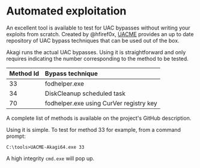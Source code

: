 # Automated exploitation

An excellent tool is available to test for UAC bypasses without writing your exploits from scratch. Created by 
@hfiref0x, [UACME](https://github.com/hfiref0x/UACME) provides an up to date repository of UAC bypass techniques that 
can be used out of the box. 

Akagi runs the actual UAC bypasses. Using it is straightforward and only requires indicating the number corresponding 
to the method to be tested. 

| Method Id | Bypass technique                        |
|:----------|:----------------------------------------|
| 33        | fodhelper.exe                           |
| 34        | DiskCleanup scheduled task              |
| 70        | fodhelper.exe using CurVer registry key |

A complete list of methods is available on the project's GitHub description. 

Using it is simple. To test for method 33 for example, from a command prompt:

```text
C:\tools>UACME-Akagi64.exe 33
```

A high integrity `cmd.exe` will pop up.

